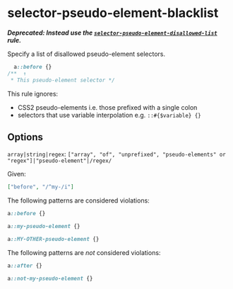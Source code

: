 # selector-pseudo-element-blacklist

**_Deprecated: Instead use the [`selector-pseudo-element-disallowed-list`](../selector-pseudo-element-disallowed-list/README.md) rule._**

Specify a list of disallowed pseudo-element selectors.

<!-- prettier-ignore -->
```css
  a::before {}
/**  ↑
 * This pseudo-element selector */
```

This rule ignores:

- CSS2 pseudo-elements i.e. those prefixed with a single colon
- selectors that use variable interpolation e.g. `::#{$variable} {}`

## Options

`array|string|regex`: `["array", "of", "unprefixed", "pseudo-elements" or "regex"]|"pseudo-element"|/regex/`

Given:

```json
["before", "/^my-/i"]
```

The following patterns are considered violations:

<!-- prettier-ignore -->
```css
a::before {}
```

<!-- prettier-ignore -->
```css
a::my-pseudo-element {}
```

<!-- prettier-ignore -->
```css
a::MY-OTHER-pseudo-element {}
```

The following patterns are _not_ considered violations:

<!-- prettier-ignore -->
```css
a::after {}
```

<!-- prettier-ignore -->
```css
a::not-my-pseudo-element {}
```
